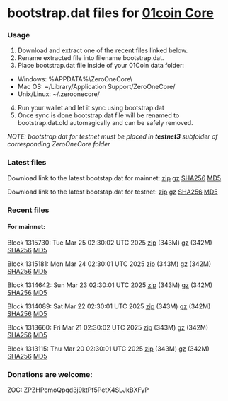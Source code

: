 # bootstrap.dat files for [01coin Core](https://01coin.io)

### Usage

1. Download and extract one of the recent files linked below.
2. Rename extracted file into filename bootstrap.dat.
3. Place bootstrap.dat file inside of your 01Coin data folder:
 - Windows: %APPDATA%\ZeroOneCore\
 - Mac OS: ~/Library/Application Support/ZeroOneCore/
 - Unix/Linux: ~/.zeroonecore/
4. Run your wallet and let it sync using bootstrap.dat
5. Once sync is done bootstrap.dat file will be renamed to bootstrap.dat.old automagically and can be safely removed.

_NOTE: bootstrap.dat for testnet must be placed in **testnet3** subfolder of corresponding ZeroOneCore folder_

### Latest files
Download link to the latest bootstap.dat for mainnet: [zip](https://files.01coin.io/mainnet/bootstrap.dat.zip) [gz](https://files.01coin.io/mainnet/bootstrap.dat.tar.gz) [SHA256](https://files.01coin.io/mainnet/sha256.txt) [MD5](https://files.01coin.io/mainnet/md5.txt)

Download link to the latest bootstap.dat for testnet: [zip](https://files.01coin.io/testnet/bootstrap.dat.zip) [gz](https://files.01coin.io/testnet/bootstrap.dat.tar.gz) [SHA256](https://files.01coin.io/testnet/sha256.txt) [MD5](https://files.01coin.io/testnet/md5.txt)

### Recent files

#### For mainnet:

Block 1315730: Tue Mar 25 02:30:02 UTC 2025 [zip](https://files.01coin.io/mainnet/2025-03-25/bootstrap.dat.zip) (343M) [gz](https://files.01coin.io/mainnet/2025-03-25/bootstrap.dat.tar.gz) (342M) [SHA256](https://files.01coin.io/mainnet/2025-03-25/sha256.txt) [MD5](https://files.01coin.io/mainnet/2025-03-25/md5.txt)

Block 1315181: Mon Mar 24 02:30:01 UTC 2025 [zip](https://files.01coin.io/mainnet/2025-03-24/bootstrap.dat.zip) (343M) [gz](https://files.01coin.io/mainnet/2025-03-24/bootstrap.dat.tar.gz) (342M) [SHA256](https://files.01coin.io/mainnet/2025-03-24/sha256.txt) [MD5](https://files.01coin.io/mainnet/2025-03-24/md5.txt)

Block 1314642: Sun Mar 23 02:30:01 UTC 2025 [zip](https://files.01coin.io/mainnet/2025-03-23/bootstrap.dat.zip) (343M) [gz](https://files.01coin.io/mainnet/2025-03-23/bootstrap.dat.tar.gz) (342M) [SHA256](https://files.01coin.io/mainnet/2025-03-23/sha256.txt) [MD5](https://files.01coin.io/mainnet/2025-03-23/md5.txt)

Block 1314089: Sat Mar 22 02:30:01 UTC 2025 [zip](https://files.01coin.io/mainnet/2025-03-22/bootstrap.dat.zip) (343M) [gz](https://files.01coin.io/mainnet/2025-03-22/bootstrap.dat.tar.gz) (342M) [SHA256](https://files.01coin.io/mainnet/2025-03-22/sha256.txt) [MD5](https://files.01coin.io/mainnet/2025-03-22/md5.txt)

Block 1313660: Fri Mar 21 02:30:02 UTC 2025 [zip](https://files.01coin.io/mainnet/2025-03-21/bootstrap.dat.zip) (343M) [gz](https://files.01coin.io/mainnet/2025-03-21/bootstrap.dat.tar.gz) (342M) [SHA256](https://files.01coin.io/mainnet/2025-03-21/sha256.txt) [MD5](https://files.01coin.io/mainnet/2025-03-21/md5.txt)

Block 1313115: Thu Mar 20 02:30:01 UTC 2025 [zip](https://files.01coin.io/mainnet/2025-03-20/bootstrap.dat.zip) (343M) [gz](https://files.01coin.io/mainnet/2025-03-20/bootstrap.dat.tar.gz) (342M) [SHA256](https://files.01coin.io/mainnet/2025-03-20/sha256.txt) [MD5](https://files.01coin.io/mainnet/2025-03-20/md5.txt)


### Donations are welcome:

ZOC: ZPZHPcmoQpqd3j9ktPf5PetX4SLJkBXFyP
